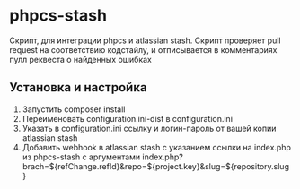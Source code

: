 # phpcs-stash
Скрипт, для интеграции phpcs и atlassian stash. Скрипт проверяет pull request на соответствию кодстайлу, и отписывается в комментариях пулл реквеста о найденных ошибках
## Установка и настройка
1. Запустить composer install
2. Переименовать configuration.ini-dist в configuration.ini
3. Указать в configuration.ini ссылку и логин-пароль от вашей копии atlassian stash
4. Добавить webhook в atlassian stash с указанием ссылки на index.php из phpcs-stash с аргументами
    index.php?brach=${refChange.refId}&repo=${project.key}&slug=${repository.slug}
